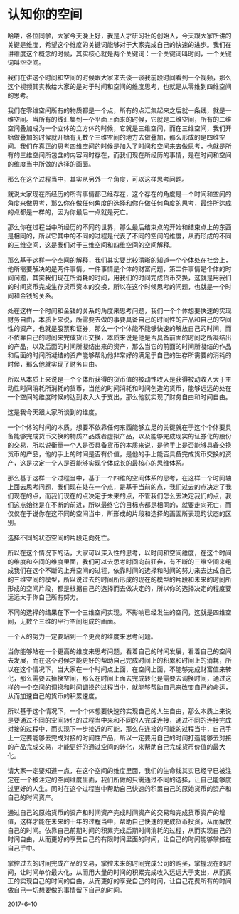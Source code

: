 # 认知你的空间

哈喽，各位同学，大家今天晚上好，我是人才研习社的创始人，今天跟大家所讲的关键是维度，希望这个维度的关键词能够对于大家完成自己的快速的进步。我们在讲维度这个概念的时候，其实核心就是两个关键词：一个关键词叫时间，一个关键词叫空空间。

我们在讲这个时间和空间的时候跟大家来去谈一谈我前段时间看到一个视频，那么这个视频其实教给大家的是对于时间和空间的维度思考，也就是从零维到四维空间的思考。

我们在零维空间所有的物质都是一个点，所有的点汇集起来之后就一条线，就是一维空间。当所有的线汇集到一个平面上面来的时候，它就是二维空间，所有的二维空间叠加成为一个立体的立方体的时候，它就是三维空间，而在三维空间，我们开始做叠加的时候就开始有无数个三维空间的地方去做叠加，那么形成的是四维空间。我们在真正的思考四维空间的时候是加入了时间和空间来去做思考，也就是所有的三维空间所包含的内容同时存在，而我们现在所经历的事情，是在时间和空间的维度当中所做的选择的画面。

那么在这个过程当中，其实从另外一个角度，可以这样思考问题。

就说大家现在所经历的所有事情都已经存在，这个存在的角度是一个时间和空间的角度来做思考，那么你在做任何角度的选择和你在做任何角度的思考，最终所达成的点都是一样的，因为你最后一点就是死亡。

那么你在过程当中所经历的不同的世界，那么最后结束点的开始和结束点上的东西是相同的，所以它其中的不同的过程是代表了不同的空间的维度，从而形成的不同的三维空间，这是我们对于三维空间和四维空间的空间解释。

那么基于这样一个空间的解释，我们其实要比较清晰的知道一个个体处在社会上，他所需要解决的是两件事情。一件事情是个体的财富问题，第二件事情是个体的时间问题，其实我们现在所消耗的时间，用我们的时间完成货币交换，这就是用我们的时间货币完成生存货币资本的交换，所以在这个时候思考的问题，也就是一个时间和金钱的关系。

处在这样一个时间和金钱的关系的角度来思考问题，我们一个个体想要快速的实现财务自由，本质上来说，所需要去做的事要具备自己的时间性的产品和自己的空间性的资产，也就是股票和证券，那么一个个体能不能够快速的解放自己的时间，而不依靠自己的时间来完成货币交换，本质来说是他是否具备前面的时间之所凝结出的产品，以及后面的时间所凝结出来的资产，那么当它的前面的时间所凝结的作品和后面的时间所凝结的资产能够帮助他非常好的满足于自己的生存所需要的消耗的时候，那么他就实现了财务自由。

所以从本质上来说是一个个体所获得的货币值的被动性收入是获得被动收入大于主动性时间消耗所消耗的货币，当他的时间消耗和时间创造的货币，能够远远的处在一个空间的维度时候的达到收入大于支出，那么他就实现了财务自由和时间自由。

这是我今天跟大家所谈到的维度。

一个个体的时间的本质，想要不依靠任何东西能够立足的关键就在于这个个体要具备能够完成货币交换的物质产品或者虚拟产品，以及能够完成现实的证券化的股份的交易，所以说衡量一个人是否具备货币的本质来说，是他手上是否能够具备交换货币的产品，他的手上的时间是否有价值，是他的手上能否具备完成货币交换的资产，这是决定一个人是否能够实现个体成长的最核心的思维体系。

那么基于这样一个过程当中，基于一个四维的空间体系的思考，在这样一个时间轴上面去思考问题，我们现在处在一个点，是基于当前的点，我们过去的点决定了我们现在的点，而我们现在的点决定于未来的点，不管我们怎么去决定我们的点，我们这点始终是在不断的前进，所以最终它的目标点都是相同的，就要走向死亡，而仅仅在于说你在这不同的空间当中，所形成的片段和选择的画面所表现的状态的区别。

选择不同的状态空间的片段走向死亡。

所以在这个情况下的话，大家可以深入性的思考，以时间和空间维度，在这个时间的维度和空间的维度里面，我们可以去思考时间向前狂奔，有不断的三维空间来组成我们在这个不断的上升空间的过程，依靠时间的选择和时间的努力来去达成自己的三维空间的模型，所以说过去的时间所形成的现在的模型的片段和未来的时间所形成的空间片段，都是根据自己的选择而去做决定的，所以你的选择决定的程度要远远大于你自己所有努力。

不同的选择的结果在下一个三维空间实现，不影响已经发生的空间，这就是四维空间，无数个三维的平行空间组成的画面。

一个人的努力一定要站到一个更高的维度来思考问题。

当你能够站在一个更高的维度来思考问题，看着自己的时间发展，看着自己的空间去发展，而在这个时候才能更好的帮助自己完成时间上的积累和时间上的消耗，所以在这个情况下，当大家在一个时间点上面，在空间上面，不能够完成财富值来转化，那么需要去掉换空间，那么在时间上面去完成转化是需要去调换时间，通过这样的一个空间的调换和时间调换的过程当中，就能够帮助自己来改变自己的命运，从而加速自己的货币的积累速度。

所以基于这个情况下，一个个体想要快速的实现自己的人生自由，那么本质上来说是要通过不同的空间转化的过程当中来和不同的人完成连接，通过不同的连接完成对接的过程中，而实现下一步接近的可能，那么在连接的可能的过程当中，自己手上一定要能够去完成对接的时间性产品，所以一定要用自己的时间打造能够去对接的产品完成交易，才能更好的通过空间的转化，来帮助自己完成货币价值的最大化。

请大家一定要知道一点，在这个空间的维度里面，我们的生命线其实已经早已被注定在一个被注定的空间维度里面，我们所做的只需通过不同的选择，让自己能够度过更好的人生。同时在这个过程当中帮助自己快速的积累自己的原始货币的资产和自己的时间资产。

通过自己的原始货币的资产和时间资产完成时间资产的交易和完成货币资产的增值，这样才能在未来的十年的过程当中，帮助自己快速的完成货币投资，从而解放自己的时间。依靠自己前期时间的积累完成后期时间消耗的过程，从而实现自己的时间自由，从而更好的享受自己的有限时间里面的时间，让自己的时间能够掌控在自己手中。

掌控过去的时间完成产品的交易，掌控未来的时间完成公司的购买，掌握现在的时间，让时间单价最大化，从而用大量的时间的积累完成收入远远大于支出，从而真正的实现自己的时间的自由，从而更好的享受自己的时间，让自己花费所有的时间做自己一切想要做的事情留下自己的时间。

2017-6-10
